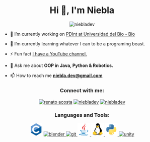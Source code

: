 <h1 align="center">Hi 👋, I'm Niebla </h1>
<p align="center"> <img src="https://komarev.com/ghpvc/?username=niebladev&label=Profile%20views&color=0e75b6&style=flat" alt="niebladev" /> </p>

- 🔭 I’m currently working on [PDInt at Universidad del Bio - Bio](https://github.com/Vraeh/PDInt)

- 🌱 I’m currently learning whatever I can to be a programing beast.

- ⚡ Fun fact [I have a YouTube channel.](https://www.youtube.com/@NieblaDev)

- 💬 Ask me about **OOP in Java, Python & Robotics.**

- 📫 How to reach me **niebla.dev@gmail.com**

<h3 align="center">Connect with me:</h3>
<p align="center">
<a href="https://linkedin.com/in/renato acosta" target="blank"><img align="center" src="https://raw.githubusercontent.com/rahuldkjain/github-profile-readme-generator/master/src/images/icons/Social/linked-in-alt.svg" alt="renato acosta" height="30" width="40" /></a>
<a href="https://www.youtube.com/@NieblaDev" target="blank"><img align="center" src="https://raw.githubusercontent.com/rahuldkjain/github-profile-readme-generator/master/src/images/icons/Social/youtube.svg" alt="niebladev" height="30" width="40" /></a>
<a href="https://bento.me/rvalentino" target="blank"><img align="center" src="https://creatorspace.imgix.net/users/clo1y2o3o041sp301fyafp54b/d0tCL7xOmoht2bCE-_0db576e1-c2c5-4a03-a2bc-652c1b25563d.jfif?w=300&h=300" alt="niebladev" height="40" width="40" /></a>
</p>

<h3 align="center">Languages and Tools:</h3>
<p align="center"> <img src="https://raw.githubusercontent.com/devicons/devicon/master/icons/c/c-original.svg" alt="c" width="40" height="40"/> </a> <a href="https://git-scm.com/" target="_blank" rel="noreferrer"><a href="https://www.blender.org/" target="_blank" rel="noreferrer"> <img src="https://download.blender.org/branding/community/blender_community_badge_white.svg" alt="blender" width="40" height="40"/> </a> <a href="https://www.cprogramming.com/" target="_blank" rel="noreferrer">  <img src="https://www.vectorlogo.zone/logos/git-scm/git-scm-icon.svg" alt="git" width="40" height="40"/> </a> <a href="https://www.java.com" target="_blank" rel="noreferrer"> <img src="https://raw.githubusercontent.com/devicons/devicon/master/icons/java/java-original.svg" alt="java" width="40" height="40"/> </a> <a href="https://www.linux.org/" target="_blank" rel="noreferrer"> <img src="https://raw.githubusercontent.com/devicons/devicon/master/icons/linux/linux-original.svg" alt="linux" width="40" height="40"/> </a> <a href="https://www.python.org" target="_blank" rel="noreferrer"> <img src="https://raw.githubusercontent.com/devicons/devicon/master/icons/python/python-original.svg" alt="python" width="40" height="40"/> </a> <a href="https://unity.com/" target="_blank" rel="noreferrer"> <img src="https://www.vectorlogo.zone/logos/unity3d/unity3d-icon.svg" alt="unity" width="40" height="40"/> </a> </p>
